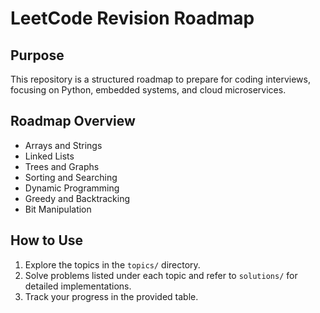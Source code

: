 # LeetCode Revision Roadmap

## Purpose
This repository is a structured roadmap to prepare for coding interviews, focusing on Python, embedded systems, and cloud microservices.

## Roadmap Overview
- Arrays and Strings
- Linked Lists
- Trees and Graphs
- Sorting and Searching
- Dynamic Programming
- Greedy and Backtracking
- Bit Manipulation

## How to Use
1. Explore the topics in the `topics/` directory.
2. Solve problems listed under each topic and refer to `solutions/` for detailed implementations.
3. Track your progress in the provided table.
